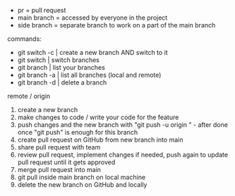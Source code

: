 - pr = pull request
- main branch = accessed by everyone in the project
- side branch = separate branch to work on a part of the main branch

commands:

- git switch -c <branchname> | create a new branch AND switch to it
- git switch <branchname> | switch branches
- git branch | list your branches
- git branch -a | list all branches (local and remote)
- git branch -d <branchname> | delete a branch

remote / origin

1. create a new branch
2. make changes to code / write your code for the feature
3. push changes and the new branch with "git push -u origin <branchname>" - after done once "git push" is enough for this branch
4. create pull request on GitHub from new branch into main
5. share pull request with team
6. review pull request, implement changes if needed, push again to update pull request until it gets approved
7. merge pull request into main
8. git pull inside main branch on local machine
9. delete the new branch on GitHub and locally
